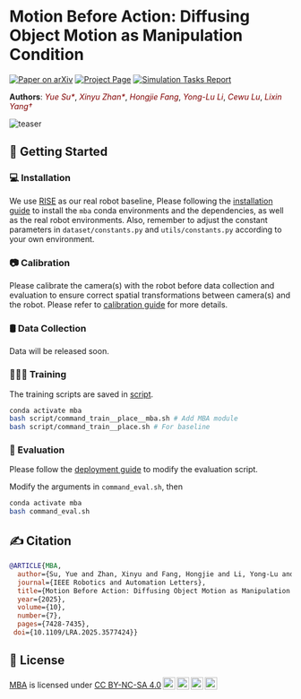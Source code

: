 # Motion Before Action: Diffusing Object Motion as Manipulation Condition

[![Paper on arXiv](https://img.shields.io/badge/Paper-arXiv-red.svg)](https://arxiv.org/abs/2411.09658) [![Project Page](https://img.shields.io/badge/Project-Page-blue.svg)](https://selen-suyue.github.io/MBApage/) [![Simulation Tasks Report](https://img.shields.io/badge/Report-PDF-orange.svg)](assets/docs/sim.pdf)

**Authors**: <a href="https://selen-suyue.github.io" style="color: maroon; text-decoration: none; font-style: italic;">Yue Su*</a><sup></sup>,
<a href="https://scholar.google.com/citations?user=WurpqEMAAAAJ&hl=en" style="color: maroon; text-decoration: none; font-style: italic;">Xinyu Zhan*</a><sup></sup>,
<a href="https://tonyfang.net/" style="color: maroon; text-decoration: none; font-style: italic;">Hongjie Fang</a>,
<a href="https://dirtyharrylyl.github.io/" style="color: maroon; text-decoration: none; font-style: italic;">Yong-Lu Li</a>,
<a href="https://www.mvig.org/" style="color: maroon; text-decoration: none; font-style: italic;">Cewu Lu</a>,
<a href="https://lixiny.github.io/" style="color: maroon; text-decoration: none; font-style: italic;">Lixin Yang&dagger;</a><sup></sup>

![teaser](assets/images/pipeline.png)

## 🛫 Getting Started

### 💻 Installation

We use [RISE](https://rise-policy.github.io/) as our real robot baseline, Please following the [installation guide](assets/docs/INSTALL.md) to install the `mba` conda environments and the dependencies, as well as the real robot environments. Also, remember to adjust the constant parameters in `dataset/constants.py` and `utils/constants.py` according to your own environment.

### 📷 Calibration

Please calibrate the camera(s) with the robot before data collection and evaluation to ensure correct spatial transformations between camera(s) and the robot. Please refer to [calibration guide](assets/docs/CALIB.md) for more details.

### 🛢️ Data Collection
Data will be released soon.

### 🧑🏻‍💻 Training
The training scripts are saved in [script](script).

```bash
conda activate mba
bash script/command_train__place__mba.sh # Add MBA module
bash script/command_train__place.sh # For baseline
```





### 🤖 Evaluation

 Please follow the [deployment guide](assets/docs/DEPLOY.md) to modify the evaluation script.

Modify the arguments in `command_eval.sh`, then

```bash
conda activate mba
bash command_eval.sh
```





## ✍️ Citation

```bibtex
@ARTICLE{MBA,
  author={Su, Yue and Zhan, Xinyu and Fang, Hongjie and Li, Yong-Lu and Lu, Cewu and Yang, Lixin},
  journal={IEEE Robotics and Automation Letters}, 
  title={Motion Before Action: Diffusing Object Motion as Manipulation Condition}, 
  year={2025},
  volume={10},
  number={7},
  pages={7428-7435},
 doi={10.1109/LRA.2025.3577424}}
```

## 📃 License

<p xmlns:cc="http://creativecommons.org/ns#" xmlns:dct="http://purl.org/dc/terms/"><a property="dct:title" rel="cc:attributionURL" href="https://selen-suyue.github.io/MBApage/">MBA</a> is licensed under <a href="https://creativecommons.org/licenses/by-nc-sa/4.0/?ref=chooser-v1" target="_blank" rel="license noopener noreferrer" style="display:inline-block;">CC BY-NC-SA 4.0<img style="height:22px!important;margin-left:3px;vertical-align:text-bottom;" src="https://mirrors.creativecommons.org/presskit/icons/cc.svg?ref=chooser-v1" alt=""><img style="height:22px!important;margin-left:3px;vertical-align:text-bottom;" src="https://mirrors.creativecommons.org/presskit/icons/by.svg?ref=chooser-v1" alt=""><img style="height:22px!important;margin-left:3px;vertical-align:text-bottom;" src="https://mirrors.creativecommons.org/presskit/icons/nc.svg?ref=chooser-v1" alt=""><img style="height:22px!important;margin-left:3px;vertical-align:text-bottom;" src="https://mirrors.creativecommons.org/presskit/icons/sa.svg?ref=chooser-v1" alt=""></a></p>
